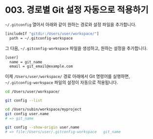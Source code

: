 # 003. 경로별 Git 설정 자동으로 적용하기

`~/.gitconfig` 열어서 아래와 같이 원하는 경로와 설정 파일을 추가합니다.

```bash
[includeIf "gitdir:/Users/user/workspace/"]
  path = ~/.gitconfig-workspace
```

그 다음, `~/.gitconfig-workspace` 파일을 생성하고, 원하는 설정을 추가합니다.

```bash 
[user]
  name = git_name
  email = git_email@example.com
```

이제 `/Users/user/workspace/` 경로 아래에서 Git 명령어를 실행하면,
`~/.gitconfig-workspace` 파일의 설정이 자동으로 적용됩니다.

```bash
cd /Users/user/workspace/

git config --list

cd /Users/subin/workspace/myproject
git config user.name
# => git_name

git config --show-origin user.name
# => file:/Users/user/.gitconfig-workspace   git_name
```

